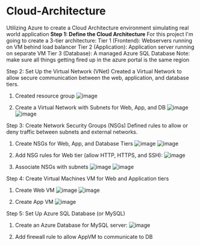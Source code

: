# Cloud-Architecture
Utilizing Azure to create a Cloud Architecture environment simulating real world application
**Step 1: Define the Cloud Architecture**
For this project I'm going to create a 3-tier architecture:
Tier 1 (Frontend): Webservers running on VM behind load balancer
Tier 2 (Application): Application server running on separate VM
Tier 3 (Database): A managed Azure SQL Database
Note: make sure all things getting fired up in the azure portal is the same region

Step 2: Set Up the Virtual Network (VNet)
Created a Virtual Network to allow secure communication between the web, application, and database tiers.
1) Created resource group
![image](https://github.com/user-attachments/assets/68ea66b0-adf8-43ed-9e02-554e2bdf5907)

2) Create a Virtual Network with Subnets for Web, App, and DB
![image](https://github.com/user-attachments/assets/4ee757b5-c229-4f24-832a-570781ea62bf)
![image](https://github.com/user-attachments/assets/417a0815-298f-491f-a9b9-309e70f372c5)


Step 3: Create Network Security Groups (NSGs)
Defined rules to allow or deny traffic between subnets and external networks.
1) Create NSGs for Web, App, and Database Tiers
![image](https://github.com/user-attachments/assets/51cdf1da-384e-4067-9d34-773ebeff2ce2)
![image](https://github.com/user-attachments/assets/35cdd6c0-3ae2-41d9-bb4f-55e3b387e4b0)

2) Add NSG rules for Web tier (allow HTTP, HTTPS, and SSH):
![image](https://github.com/user-attachments/assets/90941594-8226-468e-a7cf-145b867654e2)

3) Associate NSGs with subnets
![image](https://github.com/user-attachments/assets/a6c2d0b3-5e14-41c6-8e32-9464b2f8f016)
![image](https://github.com/user-attachments/assets/a5e0081a-b15c-4d67-887b-2a199f8c6e8b)

Step 4: Create Virtual Machines VM for Web and Application tiers
1) Create Web VM
![image](https://github.com/user-attachments/assets/499bc1f0-79c1-4b90-a497-104c84a373f2)
![image](https://github.com/user-attachments/assets/d572b09f-2795-41ff-aeb6-46fbb74dd2ee)

2) Create App VM
![image](https://github.com/user-attachments/assets/73453873-5bbd-443f-9bc4-e8587d8464cc)


Step 5: Set Up Azure SQL Database (or MySQL)
1) Create an Azure Database for MySQL server:
![image](https://github.com/user-attachments/assets/7c45a484-d61d-469a-849c-65a19f1ee870)

2) Add firewall rule to allow AppVM to communicate to DB












